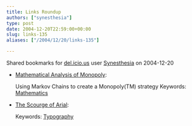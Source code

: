 ```yaml
---
title: Links Roundup
authors: ["synesthesia"]
type: post
date: 2004-12-20T22:59:00+00:00
slug: links-135 
aliases: ["/2004/12/20/links-135"]

---
```

Shared bookmarks for [del.icio.us][1] user  [Synesthesia][2] on 2004-12-20

  * [Mathematical Analysis of Monopoly][3]:
  
    Using Markov Chains to create a Monopoly(TM) strategy Keywords: [Mathematics][4]
  * [The Scourge of Arial][5]:
   
    Keywords: [Typography][6]

 [1]: https://del.icio.us/
 [2]: https://del.icio.us/synesthesia
 [3]: https://www.math.yorku.ca/Who/Faculty/Steprans/Courses/2042/Monopoly/Stewart4.html "https://www.math.yorku.ca/Who/Faculty/Steprans/Courses/2042/Monopoly/Stewart4.html"
 [4]: https://del.icio.us/synesthesia/Mathematics
 [5]: https://www.ms-studio.com/articles.html "https://www.ms-studio.com/articles.html"
 [6]: https://del.icio.us/synesthesia/Typography
